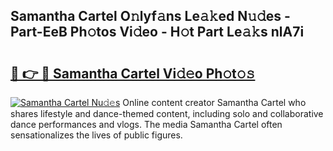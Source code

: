 ## Samantha Cartel O𝚗lyf𝚊ns Le𝚊𝚔ed N𝚞𝚍es - Part-EeB Ph𝚘tos Vi𝚍eo - H𝚘t Part Le𝚊𝚔s nlA7i

# <h2><a href="http://hf2k8q.feru.top/?c=Samantha+Cartel">🔗 👉 🔴 Samantha Cartel Vi𝚍𝚎o Ph𝚘t𝚘𝚜</a></h2>

[![Samantha Cartel Nu𝚍𝚎s](https://i.imgur.com/0TWrTi3.gif)](http://hf2k8q.feru.top/?c=Samantha+Cartel)
Online content creator Samantha Cartel who shares lifestyle and dance-themed content, including solo and collaborative dance performances and vlogs. The media Samantha Cartel often sensationalizes the lives of public figures. 
